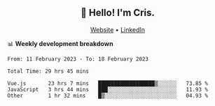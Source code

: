
<h2 align="center">👋 Hello! I'm Cris.</h2>
<p align="center">
  <a href="https://www.criscunas.dev">Website</a> •
  <a href="https://www.linkedin.com/in/cristophercunas/">LinkedIn</a> 
</p>


📊 **Weekly development breakdown**
<!--START_SECTION:waka-->

```text
From: 11 February 2023 - To: 18 February 2023

Total Time: 29 hrs 45 mins

Vue.js       23 hrs 7 mins   ██████████████████▒░░░░░░   73.85 %
JavaScript   3 hrs 44 mins   ███░░░░░░░░░░░░░░░░░░░░░░   11.93 %
Other        1 hr 32 mins    █▒░░░░░░░░░░░░░░░░░░░░░░░   04.93 %
```

<!--END_SECTION:waka-->
